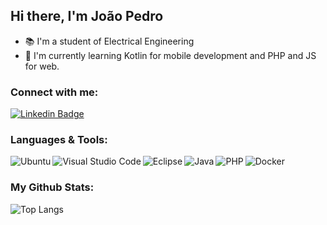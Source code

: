 ## Hi there, I'm João Pedro

 - :books: I'm a student of Electrical Engineering
 - :seedling: I'm currently learning Kotlin for mobile development and PHP and JS for web.

 ### Connect with me:

[![Linkedin Badge](https://img.shields.io/badge/-LinkedIn-blue?style=flat-square&logo=Linkedin&logoColor=white&link=https://www.linkedin.com/in/joao-pedro-oliveira-rocha/)](https://www.linkedin.com/in/joao-pedro-oliveira-rocha/)

### Languages & Tools:

<img align="left" alt="Ubuntu" src="https://img.shields.io/badge/Ubuntu-E95420?style=for-the-badge&logo=ubuntu&logoColor=white">
<img align="left" alt="Visual Studio Code" src="https://img.shields.io/badge/Visual_Studio-5C2D91?style=for-the-badge&logo=visual%20studio&logoColor=white">
<img align="left" alt="Eclipse" src="https://img.shields.io/badge/Eclipse-2C2255?style=for-the-badge&logo=eclipse&logoColor=white">
<img align="left" alt="Java" src="https://img.shields.io/badge/Java-ED8B00?style=for-the-badge&logo=java&logoColor=white">
<img align="left" alt="PHP" src="https://img.shields.io/badge/PHP-777BB4?style=for-the-badge&logo=php&logoColor=white">
<img align="left" alt="Docker" src="https://img.shields.io/badge/Docker-2CA5E0?style=for-the-badge&logo=docker&logoColor=white">
<br>

### My Github Stats:

![Top Langs](https://github-readme-stats.vercel.app/api/top-langs/?username=jpoliveira08&theme=tokyonight)
